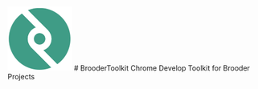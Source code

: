 <img src='https://github.com/hou80houzhu/BrooderToolkit/raw/master/images/128.png' alt='photocutter'>
# BrooderToolkit
Chrome Develop Toolkit for Brooder Projects
